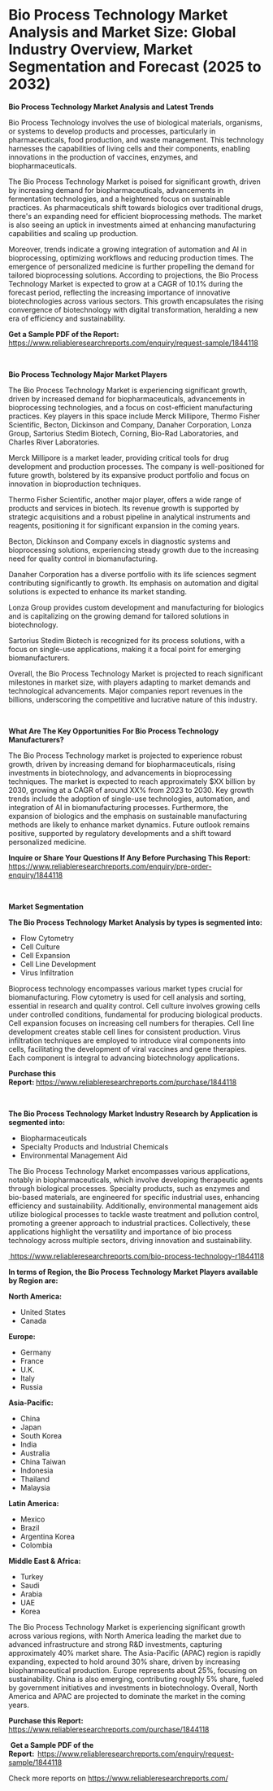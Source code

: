 <p><h1>Bio Process Technology Market Analysis and Market Size: Global Industry Overview, Market Segmentation and Forecast (2025 to 2032)</h1></p><p><strong>Bio Process Technology Market Analysis and Latest Trends</strong></p>
<p><p>Bio Process Technology involves the use of biological materials, organisms, or systems to develop products and processes, particularly in pharmaceuticals, food production, and waste management. This technology harnesses the capabilities of living cells and their components, enabling innovations in the production of vaccines, enzymes, and biopharmaceuticals.</p><p>The Bio Process Technology Market is poised for significant growth, driven by increasing demand for biopharmaceuticals, advancements in fermentation technologies, and a heightened focus on sustainable practices. As pharmaceuticals shift towards biologics over traditional drugs, there's an expanding need for efficient bioprocessing methods. The market is also seeing an uptick in investments aimed at enhancing manufacturing capabilities and scaling up production.</p><p>Moreover, trends indicate a growing integration of automation and AI in bioprocessing, optimizing workflows and reducing production times. The emergence of personalized medicine is further propelling the demand for tailored bioprocessing solutions. According to projections, the Bio Process Technology Market is expected to grow at a CAGR of 10.1% during the forecast period, reflecting the increasing importance of innovative biotechnologies across various sectors. This growth encapsulates the rising convergence of biotechnology with digital transformation, heralding a new era of efficiency and sustainability.</p></p>
<p><strong>Get a Sample PDF of the Report:&nbsp;</strong> <a href="https://www.reliableresearchreports.com/enquiry/request-sample/1844118?utm_campaign=2853&utm_medium=2&utm_source=Github&utm_content=ia&utm_term=03032025&utm_id=bio-process-technology">https://www.reliableresearchreports.com/enquiry/request-sample/1844118</a></p>
<p>&nbsp;</p>
<p><strong>Bio Process Technology Major Market Players</strong></p>
<p><p>The Bio Process Technology Market is experiencing significant growth, driven by increased demand for biopharmaceuticals, advancements in bioprocessing technologies, and a focus on cost-efficient manufacturing practices. Key players in this space include Merck Millipore, Thermo Fisher Scientific, Becton, Dickinson and Company, Danaher Corporation, Lonza Group, Sartorius Stedim Biotech, Corning, Bio-Rad Laboratories, and Charles River Laboratories.</p><p>Merck Millipore is a market leader, providing critical tools for drug development and production processes. The company is well-positioned for future growth, bolstered by its expansive product portfolio and focus on innovation in bioproduction techniques. </p><p>Thermo Fisher Scientific, another major player, offers a wide range of products and services in biotech. Its revenue growth is supported by strategic acquisitions and a robust pipeline in analytical instruments and reagents, positioning it for significant expansion in the coming years.</p><p>Becton, Dickinson and Company excels in diagnostic systems and bioprocessing solutions, experiencing steady growth due to the increasing need for quality control in biomanufacturing.</p><p>Danaher Corporation has a diverse portfolio with its life sciences segment contributing significantly to growth. Its emphasis on automation and digital solutions is expected to enhance its market standing.</p><p>Lonza Group provides custom development and manufacturing for biologics and is capitalizing on the growing demand for tailored solutions in biotechnology.</p><p>Sartorius Stedim Biotech is recognized for its process solutions, with a focus on single-use applications, making it a focal point for emerging biomanufacturers.</p><p>Overall, the Bio Process Technology Market is projected to reach significant milestones in market size, with players adapting to market demands and technological advancements. Major companies report revenues in the billions, underscoring the competitive and lucrative nature of this industry.</p></p>
<p>&nbsp;</p>
<p><strong>What Are The Key Opportunities For Bio Process Technology Manufacturers?</strong></p>
<p><p>The Bio Process Technology market is projected to experience robust growth, driven by increasing demand for biopharmaceuticals, rising investments in biotechnology, and advancements in bioprocessing techniques. The market is expected to reach approximately $XX billion by 2030, growing at a CAGR of around XX% from 2023 to 2030. Key growth trends include the adoption of single-use technologies, automation, and integration of AI in biomanufacturing processes. Furthermore, the expansion of biologics and the emphasis on sustainable manufacturing methods are likely to enhance market dynamics. Future outlook remains positive, supported by regulatory developments and a shift toward personalized medicine.</p></p>
<p><strong>Inquire or Share Your Questions If Any Before Purchasing This Report:</strong> <a href="https://www.reliableresearchreports.com/enquiry/pre-order-enquiry/1844118?utm_campaign=2853&utm_medium=2&utm_source=Github&utm_content=ia&utm_term=03032025&utm_id=bio-process-technology">https://www.reliableresearchreports.com/enquiry/pre-order-enquiry/1844118</a></p>
<p>&nbsp;</p>
<p><strong>Market Segmentation</strong></p>
<p><strong>The Bio Process Technology Market Analysis by types is segmented into:</strong></p>
<p><ul><li>Flow Cytometry</li><li>Cell Culture</li><li>Cell Expansion</li><li>Cell Line Development</li><li>Virus Infiltration</li></ul></p>
<p><p>Bioprocess technology encompasses various market types crucial for biomanufacturing. Flow cytometry is used for cell analysis and sorting, essential in research and quality control. Cell culture involves growing cells under controlled conditions, fundamental for producing biological products. Cell expansion focuses on increasing cell numbers for therapies. Cell line development creates stable cell lines for consistent production. Virus infiltration techniques are employed to introduce viral components into cells, facilitating the development of viral vaccines and gene therapies. Each component is integral to advancing biotechnology applications.</p></p>
<p><strong>Purchase this Report:&nbsp;</strong><a href="https://www.reliableresearchreports.com/purchase/1844118?utm_campaign=2853&utm_medium=2&utm_source=Github&utm_content=ia&utm_term=03032025&utm_id=bio-process-technology">https://www.reliableresearchreports.com/purchase/1844118</a></p>
<p>&nbsp;</p>
<p><strong>The Bio Process Technology Market Industry Research by Application is segmented into:</strong></p>
<p><ul><li>Biopharmaceuticals</li><li>Specialty Products and Industrial Chemicals</li><li>Environmental Management Aid</li></ul></p>
<p><p>The Bio Process Technology Market encompasses various applications, notably in biopharmaceuticals, which involve developing therapeutic agents through biological processes. Specialty products, such as enzymes and bio-based materials, are engineered for specific industrial uses, enhancing efficiency and sustainability. Additionally, environmental management aids utilize biological processes to tackle waste treatment and pollution control, promoting a greener approach to industrial practices. Collectively, these applications highlight the versatility and importance of bio process technology across multiple sectors, driving innovation and sustainability.</p></p>
<p><a href="https://www.reliableresearchreports.com/bio-process-technology-r1844118?utm_campaign=2853&utm_medium=2&utm_source=Github&utm_content=ia&utm_term=03032025&utm_id=bio-process-technology">&nbsp;https://www.reliableresearchreports.com/bio-process-technology-r1844118</a></p>
<p><strong>In terms of Region, the Bio Process Technology Market Players available by Region are:</strong></p>
<p>
    <p> <strong> North America: </strong>
        <ul>
            <li>United States</li>
            <li>Canada</li>
        </ul>
        </p> 
    <p> <strong> Europe: </strong>
        <ul>
            <li>Germany</li>
            <li>France</li>
            <li>U.K.</li>
            <li>Italy</li>
            <li>Russia</li>
        </ul>
        </p> 
    <p> <strong> Asia-Pacific: </strong>
        <ul>
            <li>China</li>
            <li>Japan</li>
            <li>South Korea</li>
            <li>India</li>
            <li>Australia</li>
            <li>China Taiwan</li>
            <li>Indonesia</li>
            <li>Thailand</li>
            <li>Malaysia</li>
        </ul>
        </p> 
    <p> <strong> Latin America: </strong>
        <ul>
            <li>Mexico</li>
            <li>Brazil</li>
            <li>Argentina Korea</li>
            <li>Colombia</li>
        </ul>
        </p> 
    <p> <strong> Middle East & Africa: </strong>
        <ul>
            <li>Turkey</li>
            <li>Saudi</li>
            <li>Arabia</li>
            <li>UAE</li>
            <li>Korea</li>
        </ul>
    </p>
    </p>
<p><p>The Bio Process Technology Market is experiencing significant growth across various regions, with North America leading the market due to advanced infrastructure and strong R&D investments, capturing approximately 40% market share. The Asia-Pacific (APAC) region is rapidly expanding, expected to hold around 30% share, driven by increasing biopharmaceutical production. Europe represents about 25%, focusing on sustainability. China is also emerging, contributing roughly 5% share, fueled by government initiatives and investments in biotechnology. Overall, North America and APAC are projected to dominate the market in the coming years.</p></p>
<p><strong>Purchase this Report: </strong><a href="https://www.reliableresearchreports.com/purchase/1844118?utm_campaign=2853&utm_medium=2&utm_source=Github&utm_content=ia&utm_term=03032025&utm_id=bio-process-technology">https://www.reliableresearchreports.com/purchase/1844118</a></p>
<p>&nbsp;<strong>Get a Sample PDF of the Report:&nbsp;&nbsp;</strong><a href="https://www.reliableresearchreports.com/enquiry/request-sample/1844118?utm_campaign=2853&utm_medium=2&utm_source=Github&utm_content=ia&utm_term=03032025&utm_id=bio-process-technology">https://www.reliableresearchreports.com/enquiry/request-sample/1844118</a></p>
<p><strong></strong></p>
<p>Check more reports on <a href="https://www.reliableresearchreports.com/?utm_campaign=2853&utm_medium=2&utm_source=Github&utm_content=ia&utm_term=03032025&utm_id=bio-process-technology">https://www.reliableresearchreports.com/</a></p>